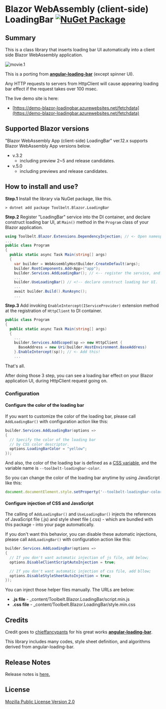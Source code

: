 # Blazor WebAssembly (client-side) LoadingBar [![NuGet Package](https://img.shields.io/nuget/v/Toolbelt.Blazor.LoadingBar.svg)](https://www.nuget.org/packages/Toolbelt.Blazor.LoadingBar/)

## Summary

This is a class library that inserts loading bar UI automatically into a client side Blazor WebAssembly application.

![movie.1](https://github.com/jsakamoto/Toolbelt.Blazor.LoadingBar/blob/master/.assets/movie-001.gif?raw=true)

This is a porting from [**angular-loading-bar**](https://github.com/chieffancypants/angular-loading-bar) (except spinner UI).

Any HTTP requests to servers from HttpClient will cause appearing loading bar effect if the request takes over 100 msec.

The live demo site is here:

- [https://demo-blazor-loadingbar.azurewebsites.net/fetchdata](https://demo-blazor-loadingbar.azurewebsites.net/fetchdata)

## Supported Blazor versions

"Blazor WebAssembly App (client-side) LoadingBar" ver.12.x supports Blazor WebAssembly App versions below.

- v.3.2 
    - including preview 2~5 and release candidates.
- v.5.0 
    - including previews and release candidates.

## How to install and use?

**Step.1** Install the library via NuGet package, like this.

```shell
> dotnet add package Toolbelt.Blazor.LoadingBar
```

**Step.2** Register "LoadingBar" service into the DI container, and declare construct loading bar UI, at `Main()` method in the `Program` class of your Blazor application.

```csharp
using Toolbelt.Blazor.Extensions.DependencyInjection; // <- Open namespace, and...
...
public class Program
{
  public static async Task Main(string[] args)
  {
    var builder = WebAssemblyHostBuilder.CreateDefault(args);
    builder.RootComponents.Add<App>("app");
    builder.Services.AddLoadingBar(); // <-- register the service, and...
    ...
    builder.UseLoadingBar() // <!-- declare construct loading bar UI.
    ...
    await builder.Build().RunAsync();
    ...
```

**Step.3** Add invoking `EnableIntercept(IServiceProvider)` extension method at the registration of `HttpClient` to DI container.

```csharp
public class Program
{
  public static async Task Main(string[] args)
  {
    ...
    builder.Services.AddScoped(sp => new HttpClient { 
      BaseAddress = new Uri(builder.HostEnvironment.BaseAddress) 
    }.EnableIntercept(sp)); // <- Add this!
    ...
```

That's all.

After doing those 3 step, you can see a loading bar effect on your Blazor application UI, during HttpClient request going on.

### Configuration

#### Configure the color of the loading bar

If you want to customize the color of the loading bar, please call `AddLoadingBar()` with configuration action like this:

```csharp
builder.Services.AddLoadingBar(options =>
{
  // Specify the color of the loading bar
  // by CSS color descriptor.
  options.LoadingBarColor = "yellow";
});
```

And also, the color of the loading bar is defined as a [CSS variable](https://developer.mozilla.org/en-US/docs/Web/CSS/Using_CSS_custom_properties), and the variable name is `--toolbelt-loadingbar-color`.

So you can change the color of the loading bar anytime by using JavaScript like this:

```js
document.documentElement.style.setProperty('--toolbelt-loadingbar-color', '#ff00dc')
```


#### Configure injection of CSS and JavaScript

The calling of `AddLoadingBar()` and `UseLoadingBar()` injects the references of JavaScript file (.js) and style sheet file (.css) - which are bundled with this package - into your page automatically.

If you don't want this behavior, you can disable these automatic injections, please call `AddLoadingBar()` with configuration action like this:

```csharp
builder.Services.AddLoadingBar(options =>
{
  // If you don't want automatic injection of js file, add below;
  options.DisableClientScriptAutoInjection = true;

  // If you don't want automatic injection of css file, add bllow;
  options.DisableStyleSheetAutoInjection = true;
});
```

You can inject those helper files manually. The URLs are below:

- **.js file** - _content/Toolbelt.Blazor.LoadingBar/script.min.js
- **.css file** - _content/Toolbelt.Blazor.LoadingBar/style.min.css

## Credits

Credit goes to [chieffancypants](https://github.com/chieffancypants) for his great works [**angular-loading-bar**](https://github.com/chieffancypants/angular-loading-bar).

This library includes many codes, style sheet definition, and algorithms derived from angular-loading-bar.

## Release Notes

Release notes is [here.](https://github.com/jsakamoto/Toolbelt.Blazor.LoadingBar/blob/master/RELEASE-NOTES.txt)

## License

[Mozilla Public License Version 2.0](https://github.com/jsakamoto/Toolbelt.Blazor.LoadingBar/blob/master/LICENSE)
